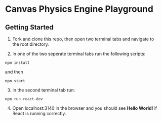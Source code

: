 
# Canvas Physics Engine Playground

## Getting Started

1. Fork and clone this repo, then open two terminal tabs and navigate to the root directory.

2. In one of the two seperate terminal tabs run the following scripts:
  ```
  npm install
  ```
  and then
  ```
  npm start
  ```

3. In the second terminal tab run:
  ```
  npm run react-dev
  ```

4. Open localhost:3140 in the browser and you should see **Hello World!** if React is running correctly.
